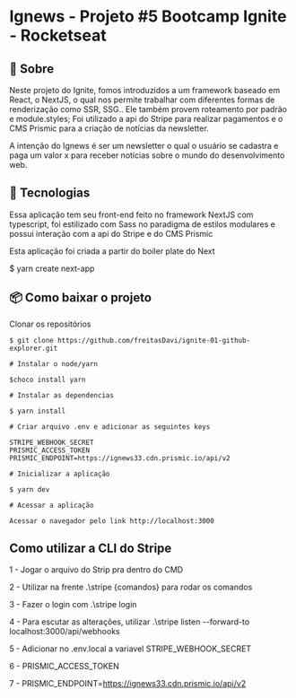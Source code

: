 # Ignews - Projeto #5 Bootcamp Ignite - Rocketseat


## 📖 Sobre 

  Neste projeto do Ignite, fomos introduzidos a um framework baseado em React, o NextJS, o qual nos permite trabalhar com diferentes formas de renderização como SSR, SSG..
  Ele também provem roteamento por padrão e module.styles;
  Foi utilizado a api do Stripe para realizar pagamentos e o CMS Prismic para a criação de notícias da newsletter. 
  
  A intenção do Ignews é ser um newsletter o qual o usuário se cadastra e paga um valor x para receber notícias sobre o mundo do desenvolvimento web.

## 🚀 Tecnologias

  Essa aplicação tem seu front-end feito no framework NextJS com typescript, foi estilizado com Sass no paradigma de estilos modulares e possui interação com a api do Stripe e do CMS Prismic
  
  Esta aplicação foi criada a partir do boiler plate do Next 
  
  $ yarn create next-app
  
  
## 📦 Como baixar o projeto

   Clonar os repositórios
   
    $ git clone https://github.com/freitasDavi/ignite-01-github-explorer.git
   
    # Instalar o node/yarn 

    $choco install yarn

    # Instalar as dependencias
  
    $ yarn install
    
    # Criar arquivo .env e adicionar as seguintes keys
    
    STRIPE_WEBHOOK_SECRET
    PRISMIC_ACCESS_TOKEN
    PRISMIC_ENDPOINT=https://ignews33.cdn.prismic.io/api/v2
    
    # Inicializar a aplicação

    $ yarn dev

    # Acessar a aplicação
    
    Acessar o navegador pelo link http://localhost:3000


## Como utilizar a CLI do Stripe

1 - Jogar o arquivo do Strip pra dentro do CMD

2 - Utilizar na frente .\stripe {comandos} para rodar os comandos

3 - Fazer o login com .\stripe login

4 - Para escutar as alterações, utilizar .\stripe listen --forward-to localhost:3000/api/webhooks

5 - Adicionar no .env.local a variavel STRIPE_WEBHOOK_SECRET

6 - PRISMIC_ACCESS_TOKEN

7 - PRISMIC_ENDPOINT=https://ignews33.cdn.prismic.io/api/v2
